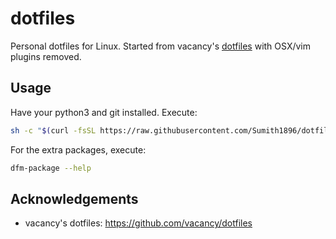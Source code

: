 # dotfiles
Personal dotfiles for Linux. Started from vacancy's [dotfiles](https://github.com/vacancy/dotfiles) with OSX/vim plugins removed.

## Usage

Have your python3 and git installed. Execute:

```bash
sh -c "$(curl -fsSL https://raw.githubusercontent.com/Sumith1896/dotfiles/master/install)"
```

For the extra packages, execute:

```bash
dfm-package --help
```

## Acknowledgements

- vacancy's dotfiles: https://github.com/vacancy/dotfiles
